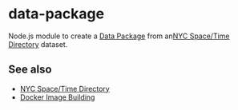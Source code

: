 # data-package

Node.js module to create a [Data Package](http://frictionlessdata.io/data-packages/) from an[NYC Space/Time Directory](http://spacetime.nypl.org) dataset.

## See also

- [NYC Space/Time Directory](http://spacetime.nypl.org)
- [Docker Image Building](https://github.com/nypl-spacetime/docker-image-builder)
